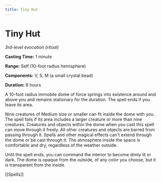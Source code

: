 ---title: Tiny Hut---
# Tiny Hut

*3rd-level evocation (ritual)*

**Casting Time:** 1 minute

**Range:** Self (10-foot radius hemisphere)

**Components:** V, S, M (a small crystal bead)

**Duration:** 8 hours

A 10-foot radius immobile dome of force springs into existence around and above you and remains stationary for the duration. The spell ends if you leave its area.

Nine creatures of Medium size or smaller can fit inside the dome with you. The spell fails if its area includes a larger creature or more than nine creatures. Creatures and objects within the dome when you cast this spell can move through it freely. All other creatures and objects are barred from passing through it. Spells and other magical effects can't extend through the dome or be cast through it. The atmosphere inside the space is comfortable and dry, regardless of the weather outside.

Until the spell ends, you can command the interior to become dimly lit or dark. The dome is opaque from the outside, of any color you choose, but it is transparent from the inside.


[[Spells]]
